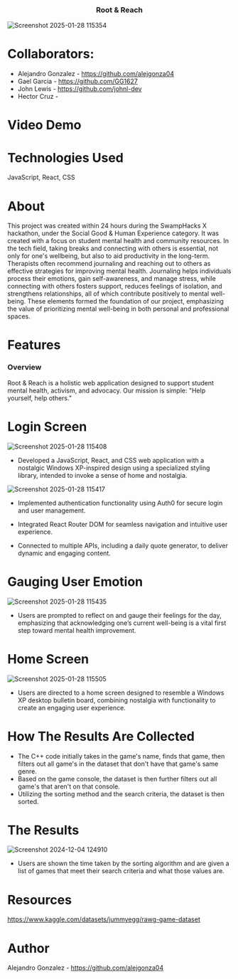 <h3 align="center">Root & Reach</h3>

![Screenshot 2025-01-28 115354](https://github.com/user-attachments/assets/fdb4871b-0647-4709-bf5f-7b413a5b9630)

# Collaborators:
- Alejandro Gonzalez - https://github.com/alejgonza04
- Gael Garcia - https://github.com/GG1627
- John Lewis - https://github.com/johnl-dev
- Hector Cruz - 

# Video Demo

# Technologies Used
JavaScript, React, CSS

# About 
This project was created within 24 hours during the SwampHacks X hackathon, under the Social Good & Human Experience category. It was created with a focus on student mental health and community resources. In the tech field, taking breaks and connecting with others is essential, not only for one's wellbeing, but also to aid productivity in the long-term. Therapists often recommend journaling and reaching out to others as effective strategies for improving mental health. Journaling helps individuals process their emotions, gain self-awareness, and manage stress, while connecting with others fosters support, reduces feelings of isolation, and strengthens relationships, all of which contribute positively to mental well-being. These elements formed the foundation of our project, emphasizing the value of prioritizing mental well-being in both personal and professional spaces.

# Features
### Overview
Root & Reach is a holistic web application designed to support student mental health, activism, and advocacy. Our mission is simple: "Help yourself, help others."

# Login Screen
![Screenshot 2025-01-28 115408](https://github.com/user-attachments/assets/64cdbae0-9678-4090-a0c8-e91f4f743453)

- Developed a JavaScript, React, and CSS web application with a nostalgic Windows XP-inspired design using a specialized styling library, intended to invoke a sense of home and nostalgia.

![Screenshot 2025-01-28 115417](https://github.com/user-attachments/assets/0cbf2749-5742-4dd9-b084-bd16bca14414)

- Implemented authentication functionality using Auth0 for secure login and user management.

- Integrated React Router DOM for seamless navigation and intuitive user experience.
- Connected to multiple APIs, including a daily quote generator, to deliver dynamic and engaging content.

# Gauging User Emotion
![Screenshot 2025-01-28 115435](https://github.com/user-attachments/assets/9c3d9918-07a8-43b4-896b-0830c11d0fad)

- Users are prompted to reflect on and gauge their feelings for the day, emphasizing that acknowledging one’s current well-being is a vital first step toward mental health improvement.

# Home Screen
![Screenshot 2025-01-28 115505](https://github.com/user-attachments/assets/739f3569-a986-4b13-9cc7-51d4de3de71e)

- Users are directed to a home screen designed to resemble a Windows XP desktop bulletin board, combining nostalgia with functionality to create an engaging user experience.

# How The Results Are Collected
- The C++ code initially takes in the game's name, finds that game, then filters out all game's in the dataset that don't have that game's same genre.
- Based on the game console, the dataset is then further filters out all game's that aren't on that console.
- Utilizing the sorting method and the search criteria, the dataset is then sorted.

# The Results
![Screenshot 2024-12-04 124910](https://github.com/user-attachments/assets/4b2996b0-bcee-43d5-bf1c-28b87cd4afab)

- Users are shown the time taken by the sorting algorithm and are given a list of games that meet their search criteria and what those values are.

# Resources
https://www.kaggle.com/datasets/jummyegg/rawg-game-dataset

# Author
Alejandro Gonzalez - https://github.com/alejgonza04
